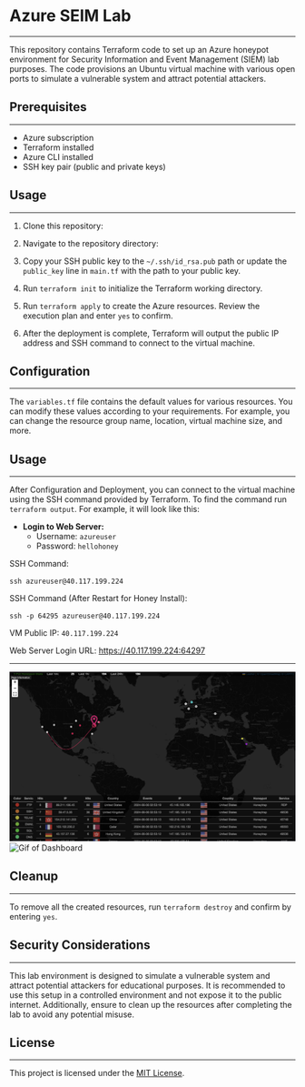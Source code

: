 # Azure SEIM Lab
---
This repository contains Terraform code to set up an Azure honeypot environment for Security Information and Event Management (SIEM) lab purposes. The code provisions an Ubuntu virtual machine with various open ports to simulate a vulnerable system and attract potential attackers.

## Prerequisites
---
- Azure subscription
- Terraform installed
- Azure CLI installed
- SSH key pair (public and private keys)

## Usage
---
1. Clone this repository:


2. Navigate to the repository directory:


3. Copy your SSH public key to the `~/.ssh/id_rsa.pub` path or update the `public_key` line in `main.tf` with the path to your public key.

4. Run `terraform init` to initialize the Terraform working directory.

5. Run `terraform apply` to create the Azure resources. Review the execution plan and enter `yes` to confirm.

6. After the deployment is complete, Terraform will output the public IP address and SSH command to connect to the virtual machine.

## Configuration
---
The `variables.tf` file contains the default values for various resources. You can modify these values according to your requirements. For example, you can change the resource group name, location, virtual machine size, and more.

## Usage
---

After Configuration and Deployment, you can connect to the virtual machine using the SSH command provided by Terraform. To find the command run `terraform output`. For example, it will look like this:

- **Login to Web Server:** 
  - Username: `azureuser`
  - Password: `hellohoney`

SSH Command: 
```
ssh azureuser@40.117.199.224
```

SSH Command (After Restart for Honey Install): 
```
ssh -p 64295 azureuser@40.117.199.224
```

VM Public IP: `40.117.199.224`

Web Server Login URL: https://40.117.199.224:64297

--- 
![Image of Dashboard](assets/dashboard.png)
![Gif of Dashboard](assets/attackmap.gif)
## Cleanup
---
To remove all the created resources, run `terraform destroy` and confirm by entering `yes`.

## Security Considerations
---
This lab environment is designed to simulate a vulnerable system and attract potential attackers for educational purposes. It is recommended to use this setup in a controlled environment and not expose it to the public internet. Additionally, ensure to clean up the resources after completing the lab to avoid any potential misuse.

## License
---
This project is licensed under the [MIT License](LICENSE).
